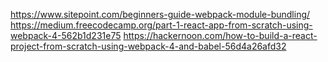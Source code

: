 https://www.sitepoint.com/beginners-guide-webpack-module-bundling/
https://medium.freecodecamp.org/part-1-react-app-from-scratch-using-webpack-4-562b1d231e75
https://hackernoon.com/how-to-build-a-react-project-from-scratch-using-webpack-4-and-babel-56d4a26afd32
